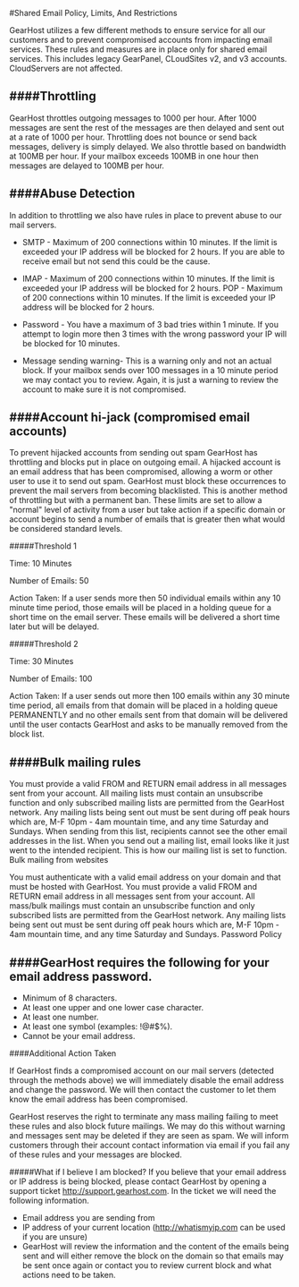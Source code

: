 #Shared Email Policy, Limits, And Restrictions

GearHost utilizes a few different methods to ensure service for all our customers and to prevent compromised accounts from impacting email services. These rules and measures are in place only for shared email services. This includes legacy GearPanel, CLoudSites v2, and v3 accounts. CloudServers are not affected. 

####Throttling
---
GearHost throttles outgoing messages to 1000 per hour. After 1000 messages are sent the rest of the messages are then delayed and sent out at a rate of 1000 per hour. Throttling does not bounce or send back messages, delivery is simply delayed. We also throttle based on bandwidth at 100MB per hour. If your mailbox exceeds 100MB in one hour then messages are delayed to 100MB per hour. 

####Abuse Detection
---
In addition to throttling we also have rules in place to prevent abuse to our mail servers. 

- SMTP - Maximum of 200 connections within 10 minutes. If the limit is exceeded your IP address will be blocked for 2 hours. If you are able to receive email but not send this could be the cause.
 
- IMAP - Maximum of 200 connections within 10 minutes. If the limit is exceeded your IP address will be blocked for 2 hours.
POP - Maximum of 200 connections within 10 minutes. If the limit is exceeded your IP address will be blocked for 2 hours.

- Password - You have a maximum of 3 bad tries within 1 minute. If you attempt to login more then 3 times with the wrong password your IP will be blocked for 10 minutes.
 
- Message sending warning- This is a warning only and not an actual block. If your mailbox sends over 100 messages in a 10 minute period we may contact you to review. Again, it is just a warning to review the account to make sure it is not compromised. 

####Account hi-jack (compromised email accounts)
---

To prevent hijacked accounts from sending out spam GearHost has throttling and blocks put in place on outgoing email. A hijacked account is an email address that has been compromised, allowing a worm or other user to use it to send out spam. GearHost must block these occurrences to prevent the mail servers from becoming blacklisted. This is another method of throttling but with a permanent ban. These limits are set to allow a "normal" level of activity from a user but take action if a specific domain or account begins to send a number of emails that is greater then what would be considered standard levels.  

#####Threshold 1

Time: 10 Minutes

Number of Emails: 50

Action Taken: If a user sends more then 50 individual emails within any 10 minute time period, those emails will be placed in a holding queue for a short time on the email server. These emails will be delivered a short time later but will be delayed. 

#####Threshold 2

Time: 30 Minutes

Number of Emails: 100

Action Taken: If a user sends out more then 100 emails within any 30 minute time period, all emails from that domain will be placed in a holding queue PERMANENTLY and no other emails sent from that domain will be delivered until the user contacts GearHost and asks to be manually removed from the block list.

####Bulk mailing rules
----

You must provide a valid FROM and RETURN email address in all messages sent from your account.
All mailing lists must contain an unsubscribe function and only subscribed mailing lists are permitted from the GearHost network.
Any mailing lists being sent out must be sent during off peak hours which are, M-F 10pm - 4am mountain time, and any time Saturday and Sundays.
When sending from this list, recipients cannot see the other email addresses in the list. When you send out a mailing list, email looks like it just went to the intended recipient. This is how our mailing list is set to function.
Bulk mailing from websites

You must authenticate with a valid email address on your domain and that must be hosted with GearHost.
You must provide a valid FROM and RETURN email address in all messages sent from your account.
All mass/bulk mailings must contain an unsubscribe function and only subscribed lists are permitted from the GearHost network.
Any mailing lists being sent out must be sent during off peak hours which are, M-F 10pm - 4am mountain time, and any time Saturday and Sundays.
Password Policy

####GearHost requires the following for your email address password. 
----
- Minimum of 8 characters.
- At least one upper and one lower case character.
- At least one number.
- At least one symbol (examples: !@#$%).
- Cannot be your email address.

####Additional Action Taken

If GearHost finds a compromised account on our mail servers (detected through the methods above) we will immediately disable the email address and change the password. We will then contact the customer to let them know the email address has been compromised. 

GearHost reserves the right to terminate any mass mailing failing to meet these rules and also block future mailings. We may do this without warning and messages sent may be deleted if they are seen as spam. We will inform customers through their account contact information via email if you fail any of these rules and your messages are blocked.

#####What if I believe I am blocked?
If you believe that your email address or IP address is being blocked, please contact GearHost by opening a support ticket http://support.gearhost.com. In the ticket we will need the following information.

- Email address you are sending from
- IP address of your current location (http://whatismyip.com can be used if you are unsure)
- GearHost will review the information and the content of the emails being sent and will either remove the block on the domain so that emails may be sent once again or contact you to review current block and what actions need to be taken.